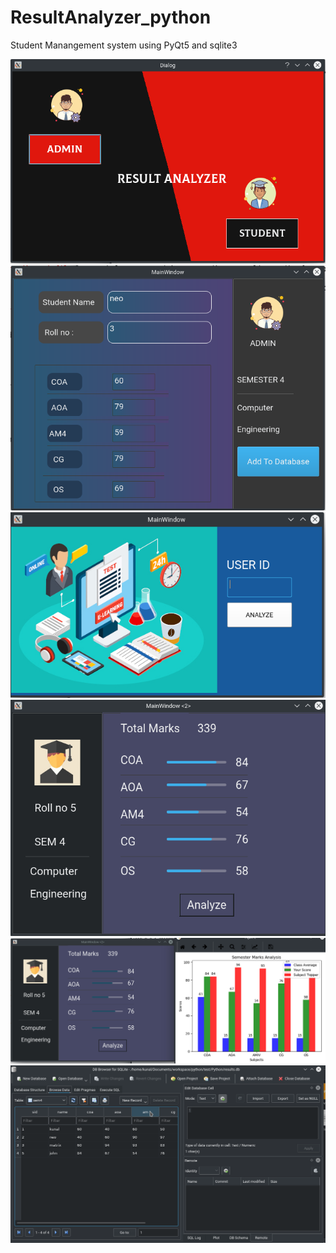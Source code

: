 # ResultAnalyzer_python
Student Manangement system using PyQt5 and sqlite3

<img src = "screenshots/main.png">
<img src = "screenshots/admin.png">
<img src = "screenshots/student_login.png">
<img src = "screenshots/student.png">
<img src = "screenshots/analyze.png">
<img src = "screenshots/db.png">
